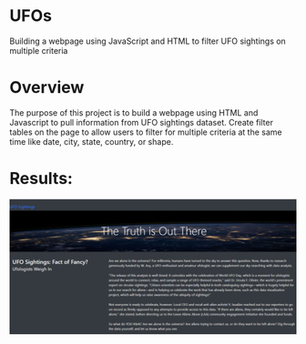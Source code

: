 # UFOs

Building a webpage using JavaScript and HTML to filter UFO sightings on multiple criteria 

# Overview

The purpose of this project is to build a webpage using HTML and Javascript to pull information from UFO sightings dataset. Create filter tables on the page to allow users to filter for multiple criteria at the same time like date, city, state, country, or shape. 

# Results:

![Header](https://github.com/assaci/UFOs/blob/main/static/images/Header.PNG?raw=true)







